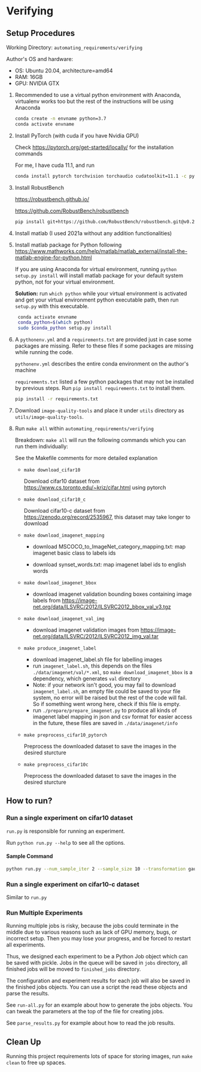 # Verifying

## Setup Procedures

Working Directory: `automating_requirements/verifying`

Author's OS and hardware:

- OS: Ubuntu 20.04, architecture=amd64
- RAM: 16GB
- GPU: NVIDIA GTX

1. Recommended to use a virtual python environment with Anaconda, virtualenv works too but the rest of the instructions will be using Anaconda

   ```bash
   conda create -n envname python=3.7
   conda activate envname
   ```

2. Install PyTorch (with cuda if you have Nvidia GPU)

   Check https://pytorch.org/get-started/locally/ for the installation commands

   For me, I have cuda 11.1, and run

   ```bash
   conda install pytorch torchvision torchaudio cudatoolkit=11.1 -c pytorch -c nvidia
   ```

3. Install RobustBench

   https://robustbench.github.io/

   https://github.com/RobustBench/robustbench

   ```bash
   pip install git+https://github.com/RobustBench/robustbench.git@v0.2.1
   ```

4. Install matlab (I used 2021a without any addition functionalities)
5. Install matlab package for Python following https://www.mathworks.com/help/matlab/matlab_external/install-the-matlab-engine-for-python.html

   If you are using Anaconda for virtual environment, running `python setup.py install` will install matlab package for your default system python, not for your virtual environment.

   **Solution:** run `which python` while your virtual environment is activated and get your virtual environment python executable path, then run `setup.py` with this executable.

   ```bash
    conda activate envname
    conda_python=$(which python)
    sudo $conda_python setup.py install
   ```

6. A `pythonenv.yml` and a `requirements.txt` are provided just in case some packages are missing. Refer to these files if some packages are missing while running the code.

   `pythonenv.yml` describes the entire conda environment on the author's machine

   `requirements.txt` listed a few python packages that may not be installed by previous steps. Run `pip install requirements.txt` to install them.

   ```bash
   pip install -r requirements.txt
   ```

7. Download `image-quality-tools` and place it under `utils` directory as `utils/image-quality-tools`.
8. Run `make all` within `automating_requirements/verifying`

   Breakdown: `make all` will run the following commands which you can run them individually:

   See the Makefile comments for more detailed explanation

   - `make download_cifar10`

     Download cifar10 dataset from https://www.cs.toronto.edu/~kriz/cifar.html using pytorch

   - `make download_cifar10_c`

     Download cifar10-c dataset from https://zenodo.org/record/2535967, this dataset may take longer to download

   - `make download_imagenet_mapping`

     - download MSCOCO_to_ImageNet_category_mapping.txt: map imagenet basic class to labels ids

     - download synset_words.txt: map imagenet label ids to english words

   - `make download_imagenet_bbox`

     - download imagenet validation bounding boxes containing image labels from https://image-net.org/data/ILSVRC/2012/ILSVRC2012_bbox_val_v3.tgz

   - `make download_imagenet_val_img`

     - download imagenet validation images from https://image-net.org/data/ILSVRC/2012/ILSVRC2012_img_val.tar

   - `make produce_imagenet_label`

     - download imagenet_label.sh file for labelling images
     - run `imagenet_label.sh`, this depends on the files `./data/imagenet/val/*.xml`, so `make download_imagenet_bbox` is a dependency, which generates `val` directory
     - Note: if your network isn't good, you may fail to download `imagenet_label.sh`, an empty file could be saved to your file system, no error will be raised but the rest of the code will fail. So if something went wrong here, check if this file is empty.
     - run `./prepare/prepare_imagenet.py` to produce all kinds of imagenet label mapping in json and csv format for easier access in the future, these files are saved in `./data/imagenet/info`

   - `make preprocess_cifar10_pytorch`

     Preprocess the downloaded dataset to save the images in the desired sturcture

   - `make preprocess_cifar10c`

     Preprocess the downloaded dataset to save the images in the desired sturcture

## How to run?

### Run a single experiment on cifar10 dataset

`run.py` is responsible for running an experiment.

Run `python run.py --help` to see all the options.

#### Sample Command

```bash
python run.py --num_sample_iter 2 --sample_size 10 --transformation gaussian_noise --rq_type abs --model_names Standard  Hendrycks2020AugMix_ResNeXt --batch_size 5
```

### Run a single experiment on cifar10-c dataset

Similar to `run.py`

### Run Multiple Experiments

Running multiple jobs is risky, because the jobs could terminate in the middle due to various reasons such as lack of
GPU memory, bugs, or incorrect setup. Then you may lose your progress, and be forced to restart all experiments.

Thus, we designed each experiment to be a Python Job object which can be saved with pickle.
Jobs in the queue will be saved in `jobs` directory, all finished jobs will be moved to `finished_jobs` directory.

The configuration and experiment results for each job will also be saved in the finished jobs objects.
You can use a script the read these objects and parse the results.

See `run-all.py` for an example about how to generate the jobs objects.
You can tweak the parameters at the top of the file for creating jobs.

See `parse_results.py` for example about how to read the job results.

## Clean Up

Running this project requirements lots of space for storing images, run `make clean` to free up spaces.
